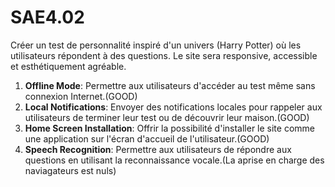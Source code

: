 # SAE4.02
Créer un test de personnalité inspiré d'un univers (Harry Potter) où les utilisateurs répondent à des questions. Le site sera responsive, accessible et esthétiquement agréable.

1. **Offline Mode**: Permettre aux utilisateurs d'accéder au test même sans connexion Internet.(GOOD)
2. **Local Notifications**: Envoyer des notifications locales pour rappeler aux utilisateurs de terminer leur test ou de découvrir leur maison.(GOOD)
3. **Home Screen Installation**: Offrir la possibilité d'installer le site comme une application sur l'écran d'accueil de l'utilisateur.(GOOD)
4. **Speech Recognition**: Permettre aux utilisateurs de répondre aux questions en utilisant la reconnaissance vocale.(La aprise en charge des naviagateurs est nuls)

